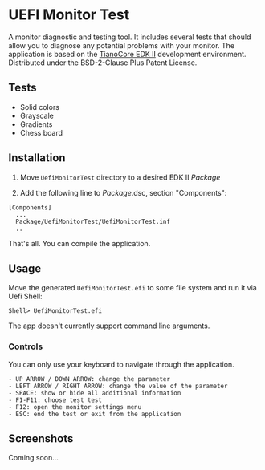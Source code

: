 # UEFI Monitor Test

A monitor diagnostic and testing tool. It includes several tests that should allow you to diagnose any potential problems with your monitor. The application is based on the [TianoCore EDK II](https://www.tianocore.org/) development environment. Distributed under the BSD-2-Clause Plus Patent License.

## Tests

* Solid colors
* Grayscale
* Gradients
* Chess board 

## Installation

1. Move `UefiMonitorTest` directory to a desired EDK II *Package*

2. Add the following line to *Package*.dsc, section "Components":

```
[Components]
  ...
  Package/UefiMonitorTest/UefiMonitorTest.inf
  ..
```

That's all. You can compile the application.

## Usage

Move the generated `UefiMonitorTest.efi` to some file system and run it via Uefi Shell:

```
Shell> UefiMonitorTest.efi
```

The app doesn't currently support command line arguments.

### Controls

You can only use your keyboard to navigate through the application.

```
- UP ARROW / DOWN ARROW: change the parameter
- LEFT ARROW / RIGHT ARROW: change the value of the parameter
- SPACE: show or hide all additional information
- F1-F11: choose test test
- F12: open the monitor settings menu
- ESC: end the test or exit from the application
```

## Screenshots

Coming soon...
